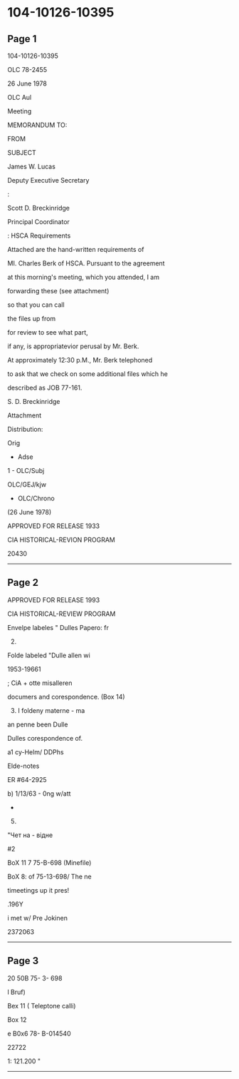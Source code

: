 # 104-10126-10395

## Page 1

104-10126-10395

OLC 78-2455

26 June 1978

OLC Aul

Meeting

MEMORANDUM TO:

FROM

SUBJECT

James W. Lucas

Deputy Executive Secretary

:

Scott D. Breckinridge

Principal Coordinator

: HSCA Requirements

Attached are the hand-written requirements of

MI. Charles Berk of HSCA. Pursuant to the agreement

at this morning's meeting, which you attended, I am

forwarding these (see attachment)

so that you can call

the files up from

for review to see what part,

if any, is appropriatevior perusal by Mr. Berk.

At approximately 12:30 p.M., Mr. Berk telephoned

to ask that we check on some additional files which he

described as JOB 77-161.

S. D. Breckinridge

Attachment

Distribution:

Orig

- Adse

1 - OLC/Subj

OLC/GEJ/kjw

- OLC/Chrono

(26 June 1978)

APPROVED FOR RELEASE 1933

CIA HISTORICAL-REVION PROGRAM

20430

---

## Page 2

APPROVED FOR RELEASE 1993

CIA HISTORICAL-REVIEW PROGRAM

Envelpe labeles " Dulles Papero: fr

2.

Folde labeled "Dulle allen wi

1953-19661

; CiA + otte misalleren

documers and corespondence. (Box 14)

3. I foldeny materne - ma

an penne been Dulle

Dulles corespondence of.

a1 cy-Helm/ DDPhs

Elde-notes

ER #64-2925

b) 1/13/63 - 0ng w/att

-

5.

"Чет на - відне

#2

BoX 11 7 75-B-698 (Minefile)

BoX 8: of 75-13-698/ The ne

timeetings up it pres!

.196Y

i met w/ Pre Jokinen

2372063

---

## Page 3

20 50B 75- 3- 698

l Bruf)

Bex 11 ( Teleptone calli)

Box 12

e B0x6 78- B-014540

22722

1: 121.200 "

---

